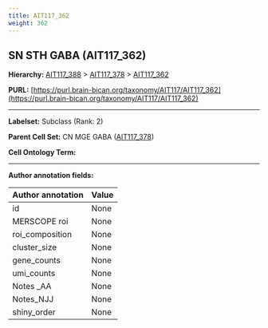 ```yaml
---
title: AIT117_362
weight: 362
---
```

## SN STH GABA (AIT117_362)
<b>Hierarchy: </b>
[AIT117_388](../AIT117_388) >
[AIT117_378](../AIT117_378) >
[AIT117_362](../AIT117_362)

**PURL:** [https://purl.brain-bican.org/taxonomy/AIT117/AIT117_362](https://purl.brain-bican.org/taxonomy/AIT117/AIT117_362)

---


**Labelset:** Subclass (Rank: 2)

**Parent Cell Set:** CN MGE GABA ([AIT117_378](../AIT117_378))



**Cell Ontology Term:** 

[MARKER GENES.]: #


---

[TRANSFERRED ANNOTATIONS.]: #


[AUTHOR ANNOTATION FIELDS.]: #


**Author annotation fields:**

| Author annotation | Value |
|-------------------|-------|
|id|None|
|MERSCOPE roi|None|
|roi_composition|None|
|cluster_size|None|
|gene_counts|None|
|umi_counts|None|
|Notes _AA|None|
|Notes_NJJ|None|
|shiny_order|None|

